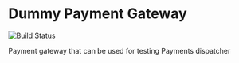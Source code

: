 # Dummy Payment Gateway

[![Build Status](https://travis-ci.org/activecollab/dummy-payment-gateway.svg?branch=master)](https://travis-ci.org/activecollab/dummy-payment-gateway)

Payment gateway that can be used for testing Payments dispatcher
